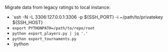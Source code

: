 Migrate data from legacy ratings to local instance:
- `ssh -N -L 3306:127.0.0.1:3306 -p ${SSH_PORT} -i ~/path/to/privatekey ${SSH_HOST}
- `export PYTHONPATH=/path/to/repo/root`
- `python export_players.py | jq '.'`
- `python export_tournaments.py`
- `python 